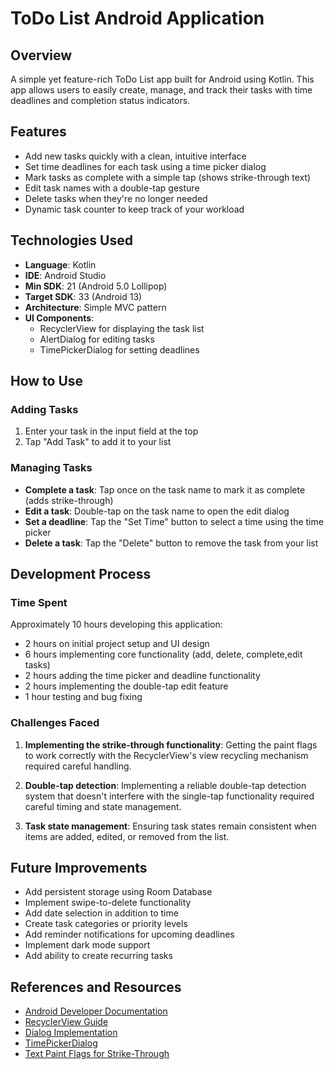# ToDo List Android Application

## Overview
A simple yet feature-rich ToDo List app built for Android using Kotlin. This app allows users to easily create, manage, and track their tasks with time deadlines and completion status indicators.

## Features
- Add new tasks quickly with a clean, intuitive interface
- Set time deadlines for each task using a time picker dialog
- Mark tasks as complete with a simple tap (shows strike-through text)
- Edit task names with a double-tap gesture
- Delete tasks when they're no longer needed
- Dynamic task counter to keep track of your workload

## Technologies Used
- **Language**: Kotlin
- **IDE**: Android Studio
- **Min SDK**: 21 (Android 5.0 Lollipop)
- **Target SDK**: 33 (Android 13)
- **Architecture**: Simple MVC pattern
- **UI Components**: 
  - RecyclerView for displaying the task list
  - AlertDialog for editing tasks
  - TimePickerDialog for setting deadlines

## How to Use

### Adding Tasks
1. Enter your task in the input field at the top
2. Tap "Add Task" to add it to your list

### Managing Tasks
- **Complete a task**: Tap once on the task name to mark it as complete (adds strike-through)
- **Edit a task**: Double-tap on the task name to open the edit dialog
- **Set a deadline**: Tap the "Set Time" button to select a time using the time picker
- **Delete a task**: Tap the "Delete" button to remove the task from your list

## Development Process

### Time Spent
Approximately 10 hours developing this application:
- 2 hours on initial project setup and UI design
- 6 hours implementing core functionality (add, delete, complete,edit tasks)
- 2 hours adding the time picker and deadline functionality
- 2 hours implementing the double-tap edit feature
- 1 hour testing and bug fixing

### Challenges Faced
1. **Implementing the strike-through functionality**: Getting the paint flags to work correctly with the RecyclerView's view recycling mechanism required careful handling.

2. **Double-tap detection**: Implementing a reliable double-tap detection system that doesn't interfere with the single-tap functionality required careful timing and state management.

3. **Task state management**: Ensuring task states remain consistent when items are added, edited, or removed from the list.

## Future Improvements
- Add persistent storage using Room Database
- Implement swipe-to-delete functionality
- Add date selection in addition to time
- Create task categories or priority levels
- Add reminder notifications for upcoming deadlines
- Implement dark mode support
- Add ability to create recurring tasks

## References and Resources
- [Android Developer Documentation](https://developer.android.com/docs)
- [RecyclerView Guide](https://developer.android.com/develop/ui/views/layout/recyclerview)
- [Dialog Implementation](https://developer.android.com/develop/ui/views/components/dialogs)
- [TimePickerDialog](https://developer.android.com/reference/android/app/TimePickerDialog)
- [Text Paint Flags for Strike-Through](https://developer.android.com/reference/android/graphics/Paint#STRIKE_THRU_TEXT_FLAG)
